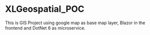 # XLGeospatial_POC

This is GIS Project using google map as base map layer, Blazor in the frontend and DotNet 6 as microservice.

